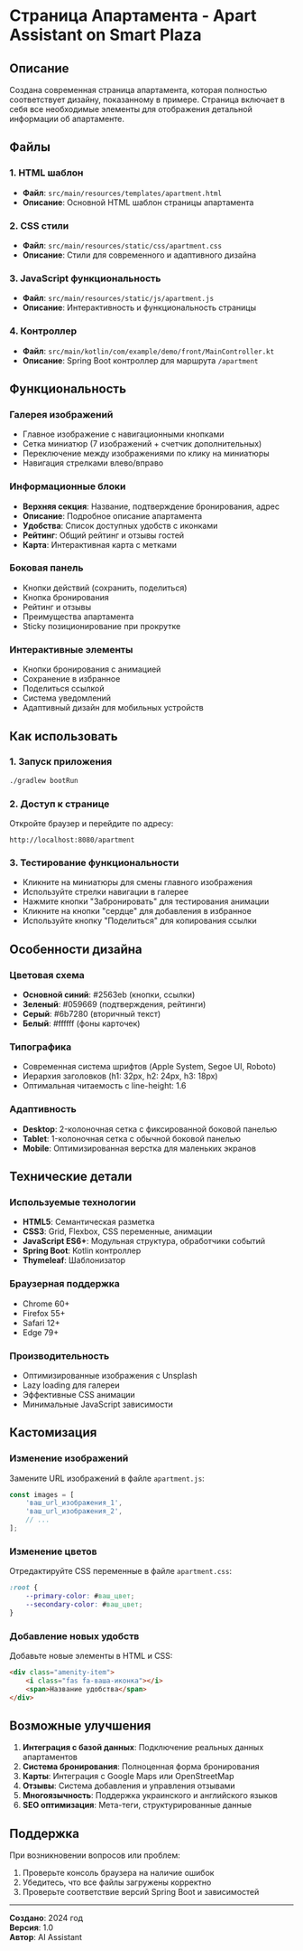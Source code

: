 # Страница Апартамента - Apart Assistant on Smart Plaza

## Описание

Создана современная страница апартамента, которая полностью соответствует дизайну, показанному в примере. Страница включает в себя все необходимые элементы для отображения детальной информации об апартаменте.

## Файлы

### 1. HTML шаблон
- **Файл**: `src/main/resources/templates/apartment.html`
- **Описание**: Основной HTML шаблон страницы апартамента

### 2. CSS стили
- **Файл**: `src/main/resources/static/css/apartment.css`
- **Описание**: Стили для современного и адаптивного дизайна

### 3. JavaScript функциональность
- **Файл**: `src/main/resources/static/js/apartment.js`
- **Описание**: Интерактивность и функциональность страницы

### 4. Контроллер
- **Файл**: `src/main/kotlin/com/example/demo/front/MainController.kt`
- **Описание**: Spring Boot контроллер для маршрута `/apartment`

## Функциональность

### Галерея изображений
- Главное изображение с навигационными кнопками
- Сетка миниатюр (7 изображений + счетчик дополнительных)
- Переключение между изображениями по клику на миниатюры
- Навигация стрелками влево/вправо

### Информационные блоки
- **Верхняя секция**: Название, подтверждение бронирования, адрес
- **Описание**: Подробное описание апартамента
- **Удобства**: Список доступных удобств с иконками
- **Рейтинг**: Общий рейтинг и отзывы гостей
- **Карта**: Интерактивная карта с метками

### Боковая панель
- Кнопки действий (сохранить, поделиться)
- Кнопка бронирования
- Рейтинг и отзывы
- Преимущества апартамента
- Sticky позиционирование при прокрутке

### Интерактивные элементы
- Кнопки бронирования с анимацией
- Сохранение в избранное
- Поделиться ссылкой
- Система уведомлений
- Адаптивный дизайн для мобильных устройств

## Как использовать

### 1. Запуск приложения
```bash
./gradlew bootRun
```

### 2. Доступ к странице
Откройте браузер и перейдите по адресу:
```
http://localhost:8080/apartment
```

### 3. Тестирование функциональности
- Кликните на миниатюры для смены главного изображения
- Используйте стрелки навигации в галерее
- Нажмите кнопки "Забронировать" для тестирования анимации
- Кликните на кнопки "сердце" для добавления в избранное
- Используйте кнопку "Поделиться" для копирования ссылки

## Особенности дизайна

### Цветовая схема
- **Основной синий**: #2563eb (кнопки, ссылки)
- **Зеленый**: #059669 (подтверждения, рейтинги)
- **Серый**: #6b7280 (вторичный текст)
- **Белый**: #ffffff (фоны карточек)

### Типографика
- Современная система шрифтов (Apple System, Segoe UI, Roboto)
- Иерархия заголовков (h1: 32px, h2: 24px, h3: 18px)
- Оптимальная читаемость с line-height: 1.6

### Адаптивность
- **Desktop**: 2-колоночная сетка с фиксированной боковой панелью
- **Tablet**: 1-колоночная сетка с обычной боковой панелью
- **Mobile**: Оптимизированная верстка для маленьких экранов

## Технические детали

### Используемые технологии
- **HTML5**: Семантическая разметка
- **CSS3**: Grid, Flexbox, CSS переменные, анимации
- **JavaScript ES6+**: Модульная структура, обработчики событий
- **Spring Boot**: Kotlin контроллер
- **Thymeleaf**: Шаблонизатор

### Браузерная поддержка
- Chrome 60+
- Firefox 55+
- Safari 12+
- Edge 79+

### Производительность
- Оптимизированные изображения с Unsplash
- Lazy loading для галереи
- Эффективные CSS анимации
- Минимальные JavaScript зависимости

## Кастомизация

### Изменение изображений
Замените URL изображений в файле `apartment.js`:
```javascript
const images = [
    'ваш_url_изображения_1',
    'ваш_url_изображения_2',
    // ...
];
```

### Изменение цветов
Отредактируйте CSS переменные в файле `apartment.css`:
```css
:root {
    --primary-color: #ваш_цвет;
    --secondary-color: #ваш_цвет;
}
```

### Добавление новых удобств
Добавьте новые элементы в HTML и CSS:
```html
<div class="amenity-item">
    <i class="fas fa-ваша-иконка"></i>
    <span>Название удобства</span>
</div>
```

## Возможные улучшения

1. **Интеграция с базой данных**: Подключение реальных данных апартаментов
2. **Система бронирования**: Полноценная форма бронирования
3. **Карты**: Интеграция с Google Maps или OpenStreetMap
4. **Отзывы**: Система добавления и управления отзывами
5. **Многоязычность**: Поддержка украинского и английского языков
6. **SEO оптимизация**: Мета-теги, структурированные данные

## Поддержка

При возникновении вопросов или проблем:
1. Проверьте консоль браузера на наличие ошибок
2. Убедитесь, что все файлы загружены корректно
3. Проверьте соответствие версий Spring Boot и зависимостей

---

**Создано**: 2024 год  
**Версия**: 1.0  
**Автор**: AI Assistant
